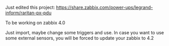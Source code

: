 Just edited this project: https://share.zabbix.com/power-ups/legrand-inform/raritan-px-pdu

To be working on zabbix 4.0

Just import, maybe change some triggers and use. In case you want to use some external sensors, you will be forced to update your zabbix to 4.2
